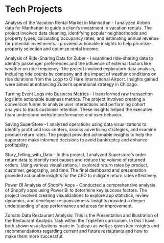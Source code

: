 # Tech Projects
Analysis of the Vacation Rental Market in Manhattan - I analyzed Airbnb data for Manhattan to guide a client’s investment in vacation rentals. The project involved data cleaning, identifying popular neighborhoods and property types, calculating occupancy rates, and estimating annual revenue for potential investments. I provided actionable insights to help prioritize property selection and optimize rental income.

Analysis of Ride-Sharing Data for Zuber - I examined ride-sharing data to identify passenger preferences and the influence of external factors like weather on ride frequency. The project involved exploratory data analysis, including ride counts by company and the impact of weather conditions on ride durations from the Loop to O'Hare International Airport. Insights gained were aimed at enhancing Zuber’s operational strategy in Chicago.

Turning Event Logs into Business Metrics - I transformed raw transaction logs into actionable business metrics. The project involved creating a conversion funnel to analyze user interactions and performing cohort analysis to track customer retention. These insights helped the executive team understand website performance and user behavior.

Saving SuperStore - I analyzed operations using data visualizations to identify profit and loss centers, assess advertising strategies, and examine product return rates. The project provided actionable insights to help the superstore make informed decisions to avoid bankruptcy and enhance profitability.

Story_Telling_with_Data - In this project, I analyzed Superstore's order return data to identify root causes and reduce the volume of returned orders. Using various visualizations, I explored return rates by product, customer, geography, and time. The final dashboard and presentation provided actionable insights for the CEO to mitigate return rates effectively.

Power BI Analysis of Shopify Apps - Conducted a comprehensive analysis of Shopify apps using Power BI to determine key success factors. The project involved creating visualizations to explore app statistics, review dynamics, and developer responsiveness. Insights provided a deeper understanding of app performance and areas for improvement.

Zomato Data Restaurant Analysis: This is the Presentation and Illustration of the Restaurant Analysis Task within the TripleTen curriculum. In this I have both shown visualizations made in Tableau as well as given key insights and recommendations regarding current and future restaurants and how to make them more successful. 
